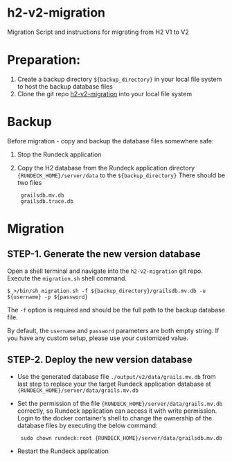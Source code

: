 # h2-v2-migration
Migration Script and instructions for migrating from H2 V1 to V2


# Preparation:

1. Create a backup directory `${backup_directory}` in your local file system to host the backup database files
2. Clone the git repo [h2-v2-migration](https://github.com/rundeck-plugins/h2-v2-migration) into your local file system

# Backup
Before migration - copy and backup the database files somewhere safe:
1. Stop the Rundeck application
2. Copy the H2 database from the Rundeck application directory `{RUNDECK_HOME}/server/data` to the `${backup_directory}` There should be two files
        
        grailsdb.mv.db
        grailsdb.trace.db

# Migration

## STEP-1. Generate the new version database

Open a shell terminal and navigate into the `h2-v2-migration` git repo. Execute the `migration.sh` shell command.

    
    $_>/bin/sh migration.sh -f ${backup_directory}/grailsdb.mv.db -u ${username} -p ${password}
    

The `-f` option is required and should be the full path to the backup database file.

By default, the `username` and `password` parameters are both empty string. If you have any custom setup, please use your customized value.



## STEP-2. Deploy the new version database
- Use the generated database file `./output/v2/data/grails.mv.db` from last step to replace your the target Rundeck application database at `{RUNDECK_HOME}/server/data/grails.mv.db`
- Set the permission of the file `{RUNDECK_HOME}/server/data/grails.mv.db` correctly, so Rundeck application can access it with write permission. Login to the docker container’s shell to change the ownership of the database files by executing the below command: 

       sudo chown rundeck:root {RUNDECK_HOME}/server/data/grailsdb.mv.db
- Restart the Rundeck application
